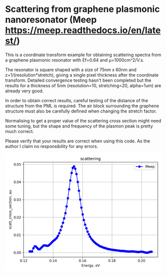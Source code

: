 # Scattering from graphene plasmonic nanoresonator (Meep https://meep.readthedocs.io/en/latest/)
This is a coordinate transform example for obtaining scattering spectra from a graphene plasmonic resonator with Ef=0.64 and μ=1000cm^2/V.s.

The resonator is square shaped with a size of 75nm x 60nm and z=1/(resolution*stretch), giving a single pixel thickness after the coordinate transform. Detailed convergence testing hasn't been completed but the results for a thickness of 5nm (resolution=10, stretching=20, alpha=1um) are already very good.  

In order to obtain correct results, careful testing of the distance of the structure from the PML is required. The air block surrounding the graphene structure must also be carefully defined when changing the stretch factor.

Normalising to get a proper value of the scattering cross section might need some tuning, but the shape and frequency of the plasmon peak is pretty much correct.

Please verify that your results are correct when using this code. As the author I claim no responsibility for any errors.

![simulation cell](https://github.com/Nikolaos-MAtthaiakakis/meep_graphene/blob/main/scattering.png?raw=true)
